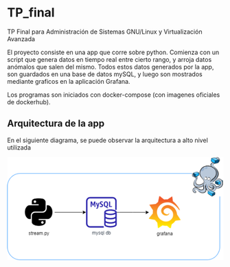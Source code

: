 # TP_final
TP Final para Administración de Sistemas GNU/Linux y Virtualización Avanzada

El proyecto consiste en una app que corre sobre python. Comienza con un script que genera datos en tiempo real entre cierto rango, y arroja datos anómalos que salen del mismo.
Todos estos datos generados por la app, son guardados en una base de datos mySQL, y luego son mostrados mediante graficos en la aplicación Grafana.

Los programas son iniciados con docker-compose (con imagenes oficiales de dockerhub).

## Arquitectura de la app

En el siguiente diagrama, se puede observar la arquitectura a alto nivel utilizada

![arch-diagram](arquitectura.png)
